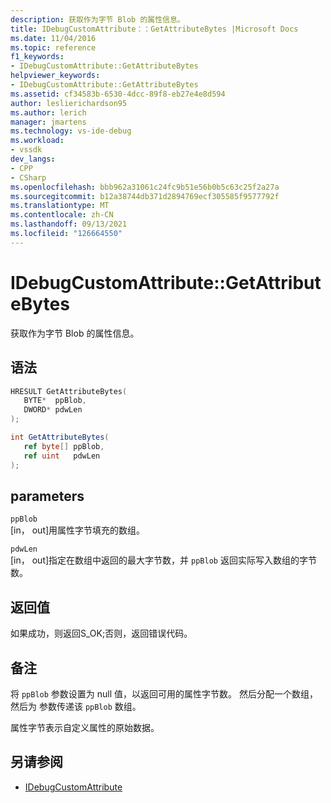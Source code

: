 ```yaml
---
description: 获取作为字节 Blob 的属性信息。
title: IDebugCustomAttribute：：GetAttributeBytes |Microsoft Docs
ms.date: 11/04/2016
ms.topic: reference
f1_keywords:
- IDebugCustomAttribute::GetAttributeBytes
helpviewer_keywords:
- IDebugCustomAttribute::GetAttributeBytes
ms.assetid: cf34583b-6530-4dcc-89f8-eb27e4e8d594
author: leslierichardson95
ms.author: lerich
manager: jmartens
ms.technology: vs-ide-debug
ms.workload:
- vssdk
dev_langs:
- CPP
- CSharp
ms.openlocfilehash: bbb962a31061c24fc9b51e56b0b5c63c25f2a27a
ms.sourcegitcommit: b12a38744db371d2894769ecf305585f9577792f
ms.translationtype: MT
ms.contentlocale: zh-CN
ms.lasthandoff: 09/13/2021
ms.locfileid: "126664550"
---
```

# <a name="idebugcustomattributegetattributebytes"></a>IDebugCustomAttribute::GetAttributeBytes
获取作为字节 Blob 的属性信息。

## <a name="syntax"></a>语法

```cpp
HRESULT GetAttributeBytes( 
   BYTE*  ppBlob,
   DWORD* pdwLen
);
```

```csharp
int GetAttributeBytes(
   ref byte[] ppBlob,
   ref uint   pdwLen
);
```

## <a name="parameters"></a>parameters
`ppBlob`\
[in， out]用属性字节填充的数组。

`pdwLen`\
[in， out]指定在数组中返回的最大字节数，并 `ppBlob` 返回实际写入数组的字节数。

## <a name="return-value"></a>返回值
 如果成功，则返回S_OK;否则，返回错误代码。

## <a name="remarks"></a>备注
 将 `ppBlob` 参数设置为 null 值，以返回可用的属性字节数。 然后分配一个数组，然后为 参数传递该 `ppBlob` 数组。

 属性字节表示自定义属性的原始数据。

## <a name="see-also"></a>另请参阅
- [IDebugCustomAttribute](../../../extensibility/debugger/reference/idebugcustomattribute.md)
